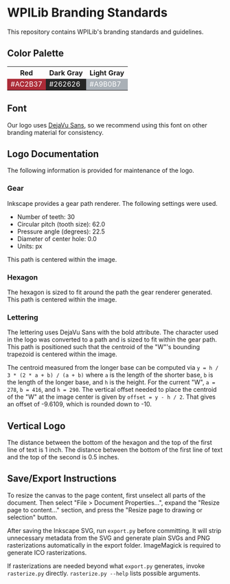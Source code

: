 # WPILib Branding Standards

This repository contains WPILib's branding standards and guidelines.

## Color Palette

<table>
  <tr>
    <th>Red</th>
    <th>Dark Gray</th>
    <th>Light Gray</th>
  </tr>
  <tr>
    <td style="background-color: #ac2b37; color: white;">#AC2B37</td>
    <td style="background-color: #262626; color: white;">#262626</td>
    <td style="background-color: #a9b0b7; color: white;">#A9B0B7</td>
  </tr>
</table>

## Font

Our logo uses [DejaVu Sans](DejaVuSans.ttf), so we recommend using this font on other branding material for consistency.

## Logo Documentation

The following information is provided for maintenance of the logo.

### Gear

Inkscape provides a gear path renderer. The following settings were used.

* Number of teeth: 30
* Circular pitch (tooth size): 62.0
* Pressure angle (degrees): 22.5
* Diameter of center hole: 0.0
* Units: px

This path is centered within the image.

### Hexagon

The hexagon is sized to fit around the path the gear renderer generated. This path is centered within the image.

### Lettering

The lettering uses DejaVu Sans with the bold attribute. The character used in the logo was converted to a path and is sized to fit within the gear path. This path is positioned such that the centroid of the "W"'s bounding trapezoid is centered within the image.

The centroid measured from the longer base can be computed via `y = h / 3 * (2 * a + b) / (a + b)` where `a` is the length of the shorter base, `b` is the length of the longer base, and `h` is the height. For the current "W", `a = 278`, `b = 416`, and `h = 290`. The vertical offset needed to place the centroid of the "W" at the image center is given by `offset = y - h / 2`. That gives an offset of -9.6109, which is rounded down to -10.

## Vertical Logo

The distance between the bottom of the hexagon and the top of the first line of text is 1 inch. The distance between the bottom of the first line of text and the top of the second is 0.5 inches.

## Save/Export Instructions

To resize the canvas to the page content, first unselect all parts of the document. Then select "File > Document Properties...", expand the "Resize page to content..." section, and press the "Resize page to drawing or selection" button.

After saving the Inkscape SVG, run `export.py` before committing. It will strip unnecessary metadata from the SVG and generate plain SVGs and PNG rasterizations automatically in the export folder. ImageMagick is required to generate ICO rasterizations.

If rasterizations are needed beyond what `export.py` generates, invoke `rasterize.py` directly. `rasterize.py --help` lists possible arguments.
